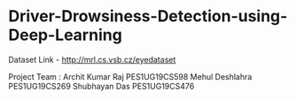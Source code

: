 # Driver-Drowsiness-Detection-using-Deep-Learning


Dataset Link - http://mrl.cs.vsb.cz/eyedataset

Project Team  : Archit Kumar Raj PES1UG19CS598
					      Mehul Deshlahra PES1UG19CS269
					      Shubhayan Das PES1UG19CS476

